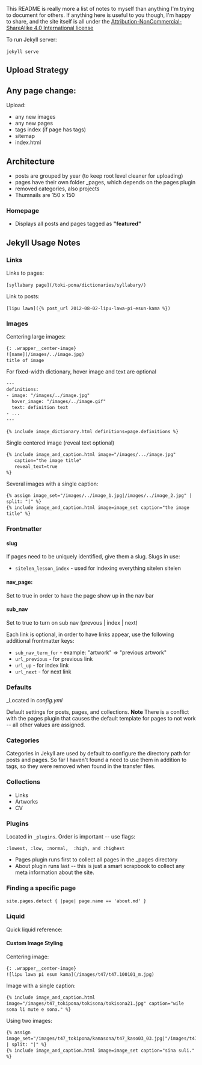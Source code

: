This README is really more a list of notes to myself than anything I'm trying to document for others. If anything here is useful to you though, I'm happy to share, and the site itself is all under the [Attribution-NonCommercial-ShareAlike 4.0 International license](http://creativecommons.org/licenses/by-nc-sa/4.0/)

To run Jekyll server:

`jekyll serve`

## Upload Strategy

## Any page change:

Upload:
  * any new images
  * any new pages
  * tags index (if page has tags)
  * sitemap
  * index.html

## Architecture

  * posts are grouped by year (to keep root level cleaner for uploading)
  * pages have their own folder _pages, which depends on the pages plugin
  * removed categories, also projects
  * Thumnails are 150 x 150

### Homepage

  * Displays all posts and pages tagged as **"featured"**

## Jekyll Usage Notes

### Links

Links to pages:

  `[syllabary page](/toki-pona/dictionaries/syllabary/)`

Link to posts:

  `[lipu lawa]({% post_url 2012-08-02-lipu-lawa-pi-esun-kama %})`

### Images

Centering large images:

```
{: .wrapper__center-image}
![name](/images/../image.jpg)
title of image
```

For fixed-width dictionary, hover image and text are optional

```
---
definitions:
- image: "/images/../image.jpg"
  hover_image: "/images/../image.gif"
  text: definition text
- ...
---

{% include image_dictionary.html definitions=page.definitions %}
```

Single centered image (reveal text optional)

```
{% include image_and_caption.html image="/images/.../image.jpg"
   caption="the image title"
   reveal_text=true
%}
```

Several images with a single caption:

```
{% assign image_set="/images/../image_1.jpg|/images/../image_2.jpg" | split: "|" %}
{% include image_and_caption.html image=image_set caption="the image title" %}
```

### Frontmatter

#### slug

If pages need to be uniquely identified, give them a slug. Slugs in use:

  * `sitelen_lesson_index` - used for indexing everything sitelen sitelen

#### nav_page:

Set to true in order to have the page show up in the nav bar

#### sub_nav

Set to true to turn on sub nav (prevous | index | next)

Each link is optional, in order to have links appear, use the following additional frontmatter keys:

  * `sub_nav_term_for` - example: "artwork" => "previous artwork"
  * `url_previous` - for previous link
  * `url_up` - for index link
  * `url_next` - for next link

### Defaults

_Located in _config.yml_

Default settings for posts, pages, and collections. **Note** There is a conflict with the pages plugin that causes the default template for pages to not work -- all other values are assigned.

### Categories

Categories in Jekyll are used by default to configure the directory path for posts and pages. So far I haven't found a need to use them in addition to tags, so they were removed when found in the transfer files.

### Collections

  * Links
  * Artworks
  * CV

### Plugins

Located in `_plugins`. Order is important -- use flags:

    :lowest, :low, :normal,  :high, and :highest

  * Pages plugin runs first to collect all pages in the _pages directory
  * About plugin runs last -- this is just a smart scrapbook to collect any meta information about the site.

### Finding a specific page

    site.pages.detect { |page| page.name == 'about.md' }

### Liquid

Quick liquid reference:


#### Custom Image Styling

Centering image:

    {: .wrapper__center-image}
    ![lipu lawa pi esun kama](/images/t47/t47.100101_m.jpg)


Image with a single caption:

    {% include image_and_caption.html image="/images/t47_tokipona/tokisona/tokisona21.jpg" caption="wile sona li mute e sona." %}

Using two images:

    {% assign image_set="/images/t47_tokipona/kamasona/t47_kaso03_03.jpg|"/images/t47_tokipona/kamasona/t47_kaso03_04.jpg" | split: "|" %}
    {% include image_and_caption.html image=image_set caption="sina suli." %}

